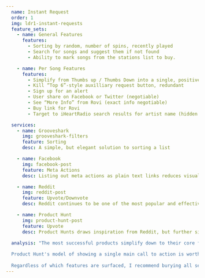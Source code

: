```yaml
---
  name: Instant Request
  order: 1
  img: ldr1-instant-requests
  feature_sets:
    - name: General Features
      features:
        - Sorting by random, number of spins, recently played
        - Search for songs and suggest them if not found
        - Ability to mark songs from the stations list to buy.

    - name: Per Song Features
      features:
        - Simplify from Thumbs up / Thumbs Down into a single, positive action
        - Kill “Top 6”-style auxilliary request button, redundant
        - Sign up for an alert
        - User share on Facebook or Twitter (negotiable)
        - See “More Info” from Rovi (exact info negotiable)
        - Buy link for Rovi
        - Target to iHeartRadio search results for artist name (hidden on non-iHR stations)

  services: 
    - name: Grooveshark
      img: grooveshark-filters
      feature: Sorting
      desc: A simple, but elegant solution to sorting a list 

    - name: Facebook
      img: facebook-post
      feature: Meta Actions
      desc: Listing out meta actions as plain text links reduces visual friction of each post. Users know where to find actions, but can easily scan posts.

    - name: Reddit
      img: reddit-post
      feature: Upvote/Downvote
      desc: Reddit continues to be one of the most popular and effective voting based forums despite or perhaps because of its simplicity.

    - name: Product Hunt
      img: product-hunt-post
      feature: Upvote
      desc: Product Hunts draws inspiration from Reddit, but further simplifies its interface down to upvotes only, and removes ordering.

  analysis: "The most successful products simplify down to their core feature and make non core features less accessible. We have established that LDR1’s core features include upvoting and setting alerts, all else is secondary. <br><br>
  
  Product Hunt's model of showing a single main call to action is worth exploring, though in our case we will need to mitigate having 2 primary call-to-actions. If we decide that these call-to-actions must be of equal prominence, it may be worth exploring Facebook's model of showing simple text links.<br><br>
  
  Regardless of which features are surfaced, I recommend burying all secondary features behind a click that will bring the user one level deeper into a navigation structure. See <a href='#instant_request_expanded'>Instant Request Expanded</a> for details. Furthermore, as discussed, I recommend removing the 'Menu' construct entirely, and moving all relevant pages into the main Instant Requests page. See <a href='#instant_request_tabbing'>Instant Request Tabbing</a> for more info."
---
```

